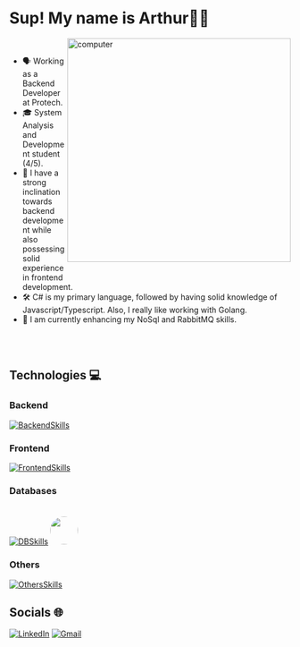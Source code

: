 # Sup! My name is <strong>Arthur</strong>👋🏾

<img src="https://raw.githubusercontent.com/MicaelliMedeiros/micaellimedeiros/master/image/computer-illustration.png" alt="computer" width="400px" align="right" style="margin-bottom: 20px;">


<br>

- 🗣️ Working as a Backend Developer at Protech.
- 🎓 System Analysis and Development student (4/5). 
- 👀 I have a strong inclination towards backend development while also possessing solid experience in frontend development.
- 🛠️ C# is my primary language, followed by having solid knowledge of Javascript/Typescript. Also, I really like working with Golang.
- 🌱 I am currently enhancing my NoSql and RabbitMQ skills.

<br>
<br>

## Technologies 💻
  
### Backend
[![BackendSkills](https://skillicons.dev/icons?i=cs,go,dotnet,nodejs&theme=light)](https://skillicons.dev)
  
### Frontend
[![FrontendSkills](https://skillicons.dev/icons?i=ts,html,css,angular)](https://skillicons.dev)

### Databases
[![DBSkills](https://skillicons.dev/icons?i=sqlite,mysql,postgres&theme=light)](https://skillicons.dev)
<img src="https://github.com/marwin1991/profile-technology-icons/assets/19180175/3b371807-db7c-45b4-8720-c0cfc901680a" width="50px" style="border-radius: 50%; margin-top: 20px;" />

### Others
[![OthersSkills](https://skillicons.dev/icons?i=docker,linux,ubuntu&theme=light)](https://skillicons.dev)

## Socials 🌐
[![LinkedIn](https://skillicons.dev/icons?i=linkedin)](https://linkedin.com/in/arthur-amorim-bs)
[![Gmail](https://skillicons.dev/icons?i=gmail)](mailto:arthur.amorim10@gmail.com)
